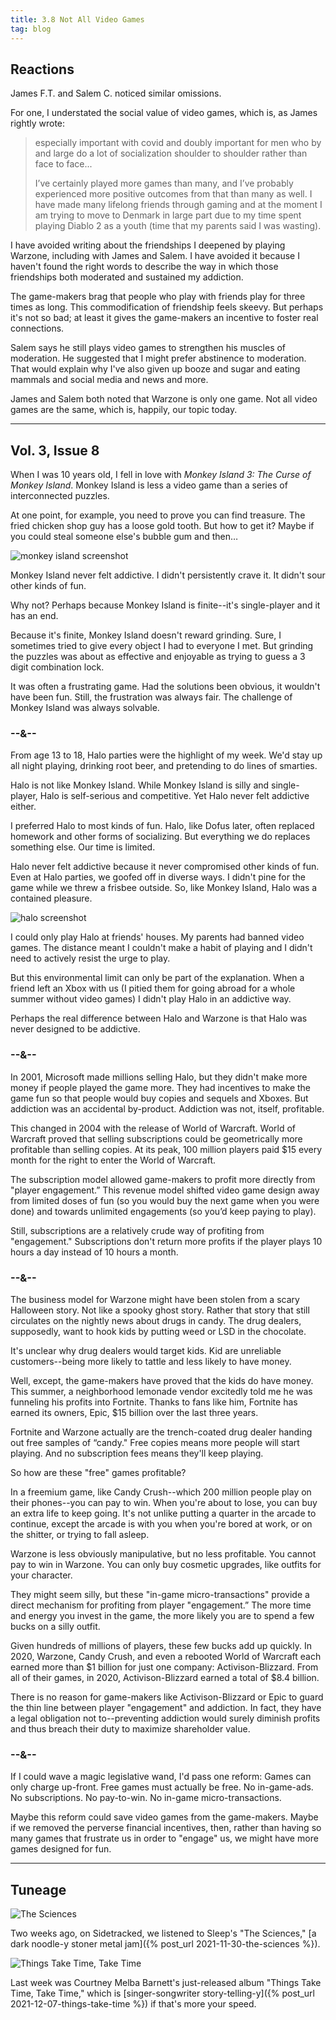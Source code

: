 ```yaml
---
title: 3.8 Not All Video Games
tag: blog
---
```


## Reactions

James F.T. and Salem C. noticed similar omissions.

For one, I understated the social value of video games, which is, as James rightly wrote:

> especially important with covid and doubly important for men who by and large do a lot of socialization shoulder to shoulder rather than face to face...
>
> I’ve certainly played more games than many, and I’ve probably experienced more positive outcomes from that than many as well. I have made many lifelong friends through gaming and at the moment I am trying to move to Denmark in large part due to my time spent playing Diablo 2 as a youth (time that my parents said I was wasting).

I have avoided writing about the friendships I deepened by playing Warzone, including with James and Salem. I have avoided it because I haven't found the right words to describe the way in which those friendships both moderated and sustained my addiction.

The game-makers brag that people who play with friends play for three times as long. This commodification of friendship feels skeevy. But perhaps it's not so bad; at least it gives the game-makers an incentive to foster real connections.

Salem says he still plays video games to strengthen his muscles of moderation. He suggested that I might prefer abstinence to moderation. That would explain why I've also given up booze and sugar and eating mammals and social media and news and more.

James and Salem both noted that Warzone is only one game. Not all video games are the same, which is, happily, our topic today.

---

## Vol. 3, Issue 8

When I was 10 years old, I fell in love with *Monkey Island 3: The Curse of Monkey Island*. Monkey Island is less a video game than a series of interconnected puzzles.

At one point, for example, you need to prove you can find treasure. The fried chicken shop guy has a loose gold tooth. But how to get it? Maybe if you could steal someone else's bubble gum and then…

![monkey island screenshot](/assets/images/warzone/monkey-island.jpg)

Monkey Island never felt addictive. I didn't persistently crave it. It didn't sour other kinds of fun.

Why not? Perhaps because Monkey Island is finite--it's single-player and it has an end.

Because it's finite, Monkey Island doesn't reward grinding. Sure, I sometimes tried to give every object I had to everyone I met. But grinding the puzzles was about as effective and enjoyable as trying to guess a 3 digit combination lock.

It was often a frustrating game. Had the solutions been obvious, it wouldn't have been fun. Still, the frustration was always fair. The challenge of Monkey Island was always solvable.

### --&--

From age 13 to 18, Halo parties were the highlight of my week. We'd stay up all night playing, drinking root beer, and pretending to do lines of smarties.

Halo is not like Monkey Island. While Monkey Island is silly and single-player, Halo is self-serious and competitive. Yet Halo never felt addictive either.

I preferred Halo to most kinds of fun. Halo, like Dofus later, often replaced homework and other forms of socializing. But everything we do replaces something else. Our time is limited.

Halo never felt addictive because it never compromised other kinds of fun. Even at Halo parties, we goofed off in diverse ways. I didn't pine for the game while we threw a frisbee outside. So, like Monkey Island, Halo was a contained pleasure.

![halo screenshot](/assets/images/warzone/halo.jpg)

I could only play Halo at friends' houses. My parents had banned video games. The distance meant  I couldn't make a habit of playing and I didn't need to actively resist the urge to play.

But this environmental limit can only be part of the explanation. When a friend left an Xbox with us (I pitied them for going abroad for a whole summer without video games) I didn't play Halo in an addictive way.

Perhaps the real difference between Halo and Warzone is that Halo was never designed to be addictive.

### --&--

In 2001, Microsoft made millions selling Halo, but they didn't make more money if people played the game more. They had incentives to make the game fun so that people would buy copies and sequels and Xboxes. But addiction was an accidental by-product. Addiction was not, itself, profitable.

This changed in 2004 with the release of World of Warcraft. World of Warcraft proved that selling subscriptions could be geometrically more profitable than selling copies. At its peak, 100 million players paid $15 every month for the right to enter the World of Warcraft.

The subscription model allowed game-makers to profit more directly from "player engagement.” This revenue model shifted video game design away from limited doses of fun (so you would buy the next game when you were done) and towards unlimited engagements (so you’d keep paying to play).

Still, subscriptions are a relatively crude way of profiting from "engagement." Subscriptions don't return more profits if the player plays 10 hours a day instead of 10 hours a month.

### --&--

The business model for Warzone might have been stolen from a scary Halloween story. Not like a spooky ghost story. Rather that story that still circulates on the nightly news about drugs in candy. The drug dealers, supposedly, want to hook kids by putting weed or LSD in the chocolate.

It's unclear why drug dealers would target kids. Kid are unreliable customers--being more likely to tattle and less likely to have money.

Well, except, the game-makers have proved that the kids do have money. This summer, a neighborhood lemonade vendor excitedly told me he was funneling his profits into Fortnite. Thanks to fans like him, Fortnite has earned its owners, Epic, $15 billion over the last three years.

Fortnite and Warzone actually are the trench-coated drug dealer handing out free samples of “candy." Free copies means more people will start playing. And no subscription fees means they'll keep playing.

So how are these "free" games profitable?

In a freemium game, like Candy Crush--which 200 million people play on their phones--you can pay to win. When you're about to lose, you can buy an extra life to keep going. It's not unlike putting a quarter in the arcade to continue, except the arcade is with you when you're bored at work, or on the shitter, or trying to fall asleep.

Warzone is less obviously manipulative, but no less profitable. You cannot pay to win in Warzone. You can only buy cosmetic upgrades, like outfits for your character.

They might seem silly, but these "in-game micro-transactions" provide a direct mechanism for profiting from player "engagement.” The more time and energy you invest in the game, the more likely you are to spend a few bucks on a silly outfit.

Given hundreds of millions of players, these few bucks add up quickly. In 2020, Warzone, Candy Crush, and even a rebooted World of Warcraft each earned more than $1 billion for just one company: Activison-Blizzard. From all of their games, in 2020, Activison-Blizzard earned a total of $8.4 billion.

There is no reason for game-makers like Activison-Blizzard or Epic to guard the thin line between player "engagement" and addiction. In fact, they have a legal obligation not to--preventing addiction would surely diminish profits and thus breach their duty to maximize shareholder value.

### --&--

If I could wave a magic legislative wand, I'd pass one reform: Games can only charge up-front. Free games must actually be free. No in-game-ads. No subscriptions. No pay-to-win. No in-game micro-transactions.

Maybe this reform could save video games from the game-makers. Maybe if we removed the perverse financial incentives, then, rather than having so many games that frustrate us in order to "engage" us, we might have more games designed for fun.

---

## Tuneage

![The Sciences](/assets/sidetracked/covers/the-sciences.jpg)

Two weeks ago, on Sidetracked, we listened to Sleep's "The Sciences," [a dark noodle-y stoner metal jam]({% post_url 2021-11-30-the-sciences %}).

![Things Take Time, Take Time](/assets/sidetracked/covers/things-take-time-take-time.jpg)

Last week was Courtney Melba Barnett's just-released album "Things Take Time, Take Time," which is [singer-songwriter story-telling-y]({% post_url 2021-12-07-things-take-time %}) if that's more your speed.
